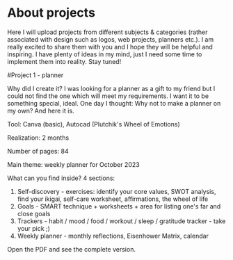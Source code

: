 # About projects
Here I will upload projects from different subjects & categories (rather associated with design such as logos, web projects, planners etc.). I am really excited to share them with you and I hope they will be helpful and inspiring. I have plenty of ideas in my mind, just I need some time to implement them into reality. Stay tuned!

#Project 1 - planner

Why did I create it? I was looking for a planner as a gift to my friend but I could not find the one which will meet my requirements. I want it to be something special, ideal. One day I thought: Why not to make a planner on my own? And here it is. 

Tool: Canva (basic), Autocad (Plutchik's Wheel of Emotions)

Realization: 2 months 

Number of pages: 84

Main theme: weekly planner for October 2023 

What can you find inside? 
4 sections: 
1) Self-discovery - exercises: identify your core values, SWOT analysis, find your ikigai, self-care worksheet, affirmations, the wheel of life
2) Goals - SMART technique + worksheets + area for listing one's far and close goals
3) Trackers - habit / mood / food / workout / sleep / gratitude tracker - take your pick ;)
4) Weekly planner - monthly reflections, Eisenhower Matrix, calendar

Open the PDF and see the complete version. 
